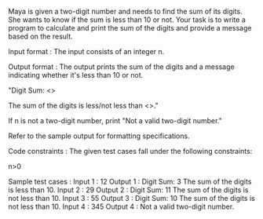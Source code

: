 Maya is given a two-digit number and needs to find the sum of its digits. She wants to know if the sum is less than 10 or not. Your task is to write a program to calculate and print the sum of the digits and provide a message based on the result.

Input format :
The input consists of an integer n.

Output format :
The output prints the sum of the digits and a message indicating whether it's less than 10 or not.

"Digit Sum: <<sum>>

The sum of the digits is less/not less than <<sum>>."

If n is not a two-digit number, print "Not a valid two-digit number."



Refer to the sample output for formatting specifications.

Code constraints :
The given test cases fall under the following constraints:

n>0

Sample test cases :
Input 1 :
12
Output 1 :
Digit Sum: 3
The sum of the digits is less than 10.
Input 2 :
29
Output 2 :
Digit Sum: 11
The sum of the digits is not less than 10.
Input 3 :
55
Output 3 :
Digit Sum: 10
The sum of the digits is not less than 10.
Input 4 :
345
Output 4 :
Not a valid two-digit number.
